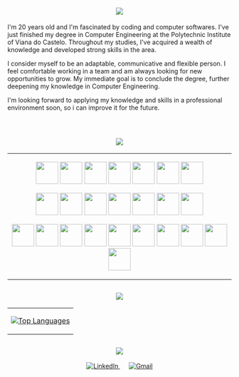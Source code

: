<h1 align="center">
    <img src="https://readme-typing-svg.herokuapp.com/?font=Righteous&size=35&center=true&vCenter=true&width=500&height=70&duration=4000&lines=Hi+There!+👋;+I'm+Diogo+Pinheiro!;" />
</h1>

<p align="left"> I'm 20 years old and I'm fascinated by coding and computer softwares. I've just finished my degree in Computer Engineering at the Polytechnic Institute of Viana do Castelo. Throughout my studies, I've acquired a wealth of knowledge and developed strong skills in the area. 
    
I consider myself to be an adaptable, communicative and flexible person. I feel comfortable working in a team and am always looking for new opportunities to grow. My immediate goal is to conclude the degree, further deepening my knowledge in Computer Engineering. 

I'm looking forward to applying my knowledge and skills in a professional environment soon, so i can improve it for the future. </p>

<br>

<h2 align="center">
    <img src="https://readme-typing-svg.herokuapp.com/?font=Righteous&size=35&center=true&vCenter=true&width=500&height=70&duration=4000&lines=📊SKILLS;" />
</h2>

<table align="center" width="100%">
  <tr>
  <td width="60%">
    <p align="center">
      <img width="50px" src="https://skillicons.dev/icons?i=py" />
      <img width="50px" src="https://skillicons.dev/icons?i=flask" />
      <img width="50px" src="https://skillicons.dev/icons?i=ts" />
      <img width="50px" src="https://skillicons.dev/icons?i=js" />
      <img width="50px" src="https://skillicons.dev/icons?i=java" />
      <img width="50px" src="https://skillicons.dev/icons?i=kotlin" />
      <img width="50px" src="https://skillicons.dev/icons?i=angular" />
    </p>
    <p align="center">
      <img width="50px" src="https://skillicons.dev/icons?i=php" />
      <img width="50px" src="https://skillicons.dev/icons?i=html" />
      <img width="50px" src="https://skillicons.dev/icons?i=css" />
      <img width="50px" src="https://skillicons.dev/icons?i=bootstrap" />
      <img width="50px" src="https://skillicons.dev/icons?i=nodejs" />
      <img width="50px" src="https://skillicons.dev/icons?i=react" />
      <img width="50px" src="https://skillicons.dev/icons?i=prisma" />
    </p>
    <p align="center">
      <img width="50px" src="https://skillicons.dev/icons?i=postgres" />
      <img width="50px" src="https://skillicons.dev/icons?i=mysql" />
      <img width="50px" src="https://skillicons.dev/icons?i=mongodb" />
      <img width="50px" src="https://skillicons.dev/icons?i=git" />
      <img width="50px" src="https://skillicons.dev/icons?i=docker" />
      <img width="50px" src="https://skillicons.dev/icons?i=postman" />
      <img width="50px" src="https://skillicons.dev/icons?i=vscode" />
      <img width="50px" src="https://skillicons.dev/icons?i=vercel" />
      <img width="50px" src="https://skillicons.dev/icons?i=googlecloud" />
      <img width="50px" src="https://skillicons.dev/icons?i=github" />
    </p>
  </td>
  </tr>
</table>

<h2 align="center">
    <img src="https://readme-typing-svg.herokuapp.com/?font=Righteous&size=35&center=true&vCenter=true&width=500&height=70&duration=4000&lines=🔢STATS;" /> 
</h2>

<div align="center">
  <table>
    <tr>
      <td>
        <p align="center">
          <a href="https://github.com/devdp11">
            <img align="center" src="https://github-readme-stats.vercel.app/api/top-langs/?username=devdp11&langs_count=8&layout=compact&theme=holi" alt="Top Languages" />
          </a>
        </p>
      </td>
    </tr>
  </table>
</div>

<h2 align="center">
    <img src="https://readme-typing-svg.herokuapp.com/?font=Righteous&size=35&center=true&vCenter=true&width=500&height=70&duration=4000&lines=📞CONTACTS;" />  
</h2>

<div align="center">
  <a href="https://www.linkedin.com/in/diogo-pinheiro-dev/" target="_blank" style="margin-right: 20px;">
    <img src="https://img.shields.io/badge/linkedin-%231E77B5.svg?&style=for-the-badge&logo=linkedin&logoColor=white" alt="LinkedIn" />
  </a>
  <a href="mailto:pinheirodiogo2003@gmail.com" target="_blank">
    <img src="https://img.shields.io/badge/Gmail-333333?style=for-the-badge&logo=gmail&logoColor=red" alt="Gmail" />
  </a>
</div>
